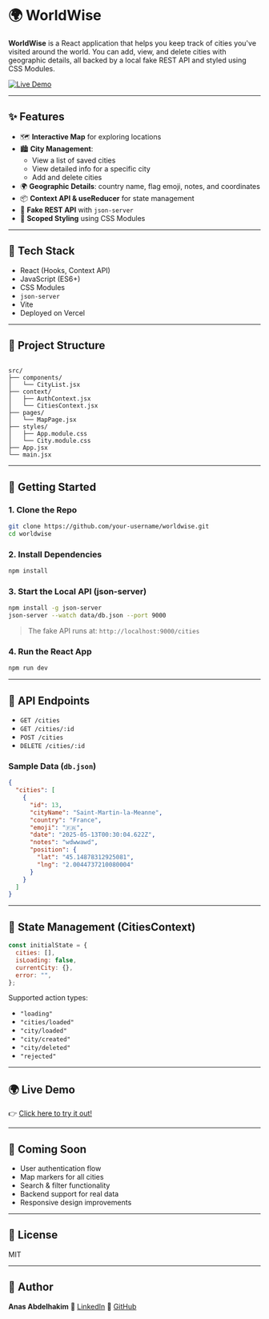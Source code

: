 
# 🌍 WorldWise

**WorldWise** is a React application that helps you keep track of cities you've visited around the world. You can add, view, and delete cities with geographic details, all backed by a local fake REST API and styled using CSS Modules.

[![Live Demo](https://img.shields.io/badge/Live-Demo-blue?style=for-the-badge&logo=vercel)](https://world-wise-three-rho.vercel.app/app/cities)

---

## ✨ Features

- 🗺️ **Interactive Map** for exploring locations
- 🏙️ **City Management**:
  - View a list of saved cities
  - View detailed info for a specific city
  - Add and delete cities
- 🌍 **Geographic Details**: country name, flag emoji, notes, and coordinates
- 📦 **Context API & useReducer** for state management
- 🔄 **Fake REST API** with `json-server`
- 🎨 **Scoped Styling** using CSS Modules

---

## 🧱 Tech Stack

- React (Hooks, Context API)
- JavaScript (ES6+)
- CSS Modules
- `json-server`
- Vite
- Deployed on Vercel

---

## 📁 Project Structure

```

src/
├── components/
│   └── CityList.jsx
├── context/
│   ├── AuthContext.jsx
│   └── CitiesContext.jsx
├── pages/
│   └── MapPage.jsx
├── styles/
│   ├── App.module.css
│   └── City.module.css
├── App.jsx
└── main.jsx

````

---

## 🚀 Getting Started

### 1. Clone the Repo

```bash
git clone https://github.com/your-username/worldwise.git
cd worldwise
````

### 2. Install Dependencies

```bash
npm install
```

### 3. Start the Local API (json-server)

```bash
npm install -g json-server
json-server --watch data/db.json --port 9000
```

> The fake API runs at: `http://localhost:9000/cities`

### 4. Run the React App

```bash
npm run dev
```

---

## 📡 API Endpoints

* `GET /cities`
* `GET /cities/:id`
* `POST /cities`
* `DELETE /cities/:id`

### Sample Data (`db.json`)

```json
{
  "cities": [
    {
      "id": 13,
      "cityName": "Saint-Martin-la-Meanne",
      "country": "France",
      "emoji": "🇫🇷",
      "date": "2025-05-13T00:30:04.622Z",
      "notes": "wdwwawd",
      "position": {
        "lat": "45.14878312925081",
        "lng": "2.0044737210080004"
      }
    }
  ]
}
```

---

## 🧠 State Management (CitiesContext)

```js
const initialState = {
  cities: [],
  isLoading: false,
  currentCity: {},
  error: "",
};
```

Supported action types:

* `"loading"`
* `"cities/loaded"`
* `"city/loaded"`
* `"city/created"`
* `"city/deleted"`
* `"rejected"`

---

## 🌍 Live Demo

👉 [Click here to try it out!](https://world-wise-three-rho.vercel.app/app/cities)

---

## 🧪 Coming Soon

* User authentication flow
* Map markers for all cities
* Search & filter functionality
* Backend support for real data
* Responsive design improvements

---

## 🧾 License

MIT

---

## 👤 Author

**Anas Abdelhakim**
🔗 [LinkedIn](https://www.linkedin.com/in/anas-abdelhakim-548aa5268)
🐙 [GitHub](https://github.com/anasabdelhakim)


